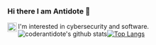 ### Hi there I am Antidote 👋
I'm interested in cybersecurity and software.<a href="https://twitter.com/coderantidote"><img align="left" alt="coderantidote - Twitter" width="21px" src="https://image.flaticon.com/icons/svg/889/889147.svg" /></a>
<br />
![coderantidote's github stats](https://github-readme-stats.vercel.app/api?theme=radical&username=coderantidote&hide=["issues"]&show_icons=true)[![Top Langs](https://github-readme-stats.vercel.app/api/top-langs/?theme=radical&username=anuraghazra&layout=compact)](https://github.com/anuraghazra/github-readme-stats)


